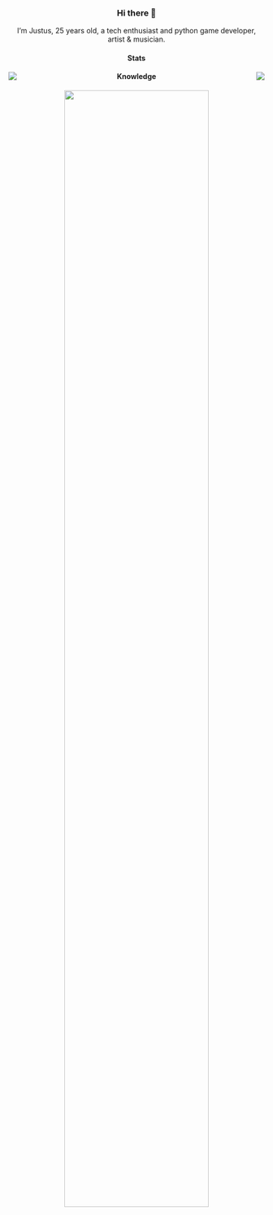 <h3 align="center">Hi there 👋</h3>

<p align="center">I’m Justus, 25 years old, a tech enthusiast and python game developer, artist & musician.</h3>

<h4 align="center">Stats</h4>

<img align="right" src="https://github-readme-stats.vercel.app/api?username=justusdecker&show_icons=true&theme=gotham">

<img align="left" src="https://github-readme-stats.vercel.app/api/top-langs/?username=justusdecker&langs_count=15&theme=gotham&layout=compact">

<h4 align="center">Knowledge</h4>

<p align="center">
<img width="75%" src="https://github.com/user-attachments/assets/a62866e9-aa76-4c02-9f42-b246525c9a07">
</p>
